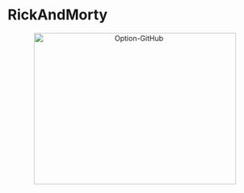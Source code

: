 # RickAndMorty

<p align="center">
  <img src="https://docs.github.com/assets/cb-34382/images/help/desktop/clone-choose-button-url-mac.png" alt="Option-GitHub" width="400" height="300">
</p>
